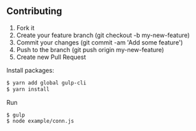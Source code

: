 ## Contributing

1. Fork it
2. Create your feature branch (git checkout -b my-new-feature)
3. Commit your changes (git commit -am 'Add some feature')
4. Push to the branch (git push origin my-new-feature)
5. Create new Pull Request

Install packages:
```bash
$ yarn add global gulp-cli
$ yarn install
```

Run
```bash
$ gulp
$ node example/conn.js
```
